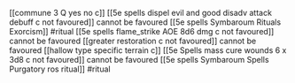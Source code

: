 [[commune 3 Q yes no c]]
[[5e spells dispel evil and good disadv attack debuff c not favoured]] cannot be favoured 
[[5e spells Symbaroum Rituals Exorcism]] #ritual 
[[5e spells flame_strike AOE 8d6 dmg c not favoured]] cannot be favoured 
[[greater restoration c not favoured]] cannot be favoured 
[[hallow type specific terrain c]]
[[5e Spells mass cure wounds 6 x 3d8 c not favoured]] cannot be favoured 
[[5e spells Symbaroum Spells Purgatory ros ritual]] #ritual 